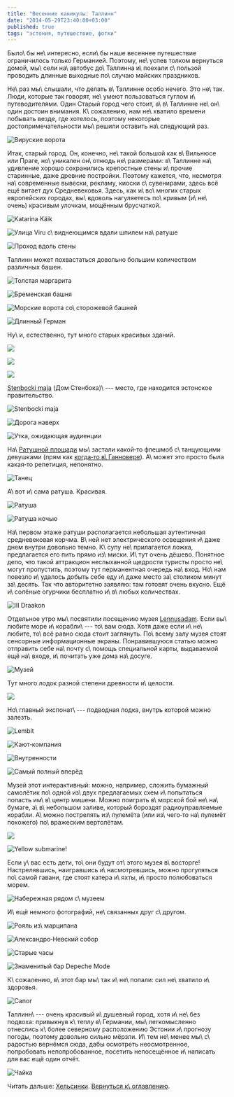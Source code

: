 ```yaml
---
title: "Весенние каникулы: Таллинн"
date: "2014-05-29T23:40:00+03:00"
published: true
tags: "эстония, путешествие, фотки"
---
```


Было\ бы не\ интересно, если\ бы наше весеннее путешествие ограничилось только Германией. Поэтому, не\ успев толком 
вернуться домой, мы\ сели на\ автобус до\ Таллинна и\ поехали с\ пользой проводить длинные выходные по\ случаю майских 
праздников.

Не\ раз мы\ слышали, что делать в\ Таллинне особо нечего. Это не\ так. Люди, которые так говорят, не\ умеют 
пользоваться гуглом и\ путеводителями. Один Старый город чего стоит, а\ в\ Таллинне не\ он\ один достоин внимания. 
К\ сожалению, нам не\ хватило времени побывать везде, где хотелось, поэтому некоторые достопримечательности мы\ решили 
оставить на\ следующий раз.

![Вируские ворота](/images/travel/2014-05-tallinn-helsinki/tallinn-viru-gates.jpg "Вируские ворота")

<!--more-->

Итак, старый город. Он, конечно, не\ такой большой как в\ Вильнюсе или Праге, но\ уникален он\ отнюдь не\ размерами: 
в\ Таллинне на\ удивление хорошо сохранились крепостные стены и\ прочие старинные, даже древние постройки. Поэтому 
кажется, что, несмотря на\ современные вывески, рекламу, киоски с\ сувенирами, здесь всё ещё витает дух Средневековья. 
Здесь, как и\ во\ многих старых европейских городах, вы\ вдоволь нагуляетесь по\ кривым (и\ не\ очень) красивым улочкам, 
мощённым брусчаткой.

![Katarina Käik](/images/travel/2014-05-tallinn-helsinki/tallinn-katarina-kaik.jpg "Katarina Käik")

![Улица Viru с\ виднеющимся вдали шпилем [на\ ратуше][town-hall]](/images/travel/2014-05-tallinn-helsinki/tallinn-viru.jpg "Улица Viru с виднеющимся вдали шпилем на ратуше")

![Проход вдоль стены](/images/travel/2014-05-tallinn-helsinki/tallinn-walkway.jpg "Проход вдоль стены")

Таллинн может похвастаться довольно большим количеством различных башен.

![[Толстая маргарита][fat-margaret]](/images/travel/2014-05-tallinn-helsinki/tallinn-fat-margaret.jpg "Толстая маргарита")

![[Бременская башня][bremen-tower]](/images/travel/2014-05-tallinn-helsinki/tallinn-bremen-tower.jpg "Бременская башня")

![Морские ворота со\ сторожевой башней](/images/travel/2014-05-tallinn-helsinki/tallinn-sea-gates.jpg "Морские ворота со сторожевой башней")

![[Длинный Герман][tall-hermann]](/images/travel/2014-05-tallinn-helsinki/tallinn-tall-hermann.jpg "Длинный Герман")

Ну\ и, естественно, тут много старых красивых зданий.

![](/images/travel/2014-05-tallinn-helsinki/tallinn-house-1.jpg)

![](/images/travel/2014-05-tallinn-helsinki/tallinn-house-2.jpg)

![](/images/travel/2014-05-tallinn-helsinki/tallinn-house-3.jpg)

[Stenbocki maja][stenbock-house] (Дом Стенбока)\ --- место, где находится эстонское правительство.

![Stenbocki maja](/images/travel/2014-05-tallinn-helsinki/tallinn-stenbock-house.jpg "Stenbocki maja")

![Дорога наверх](/images/travel/2014-05-tallinn-helsinki/tallinn-way-upstairs.jpg "Дорога наверх")

![Утка, ожидающая аудиенции](/images/travel/2014-05-tallinn-helsinki/tallinn-duck.jpg "Утка, ожидающая аудиенции")

На\ [Ратушной площади][town-hall-square] мы\ застали какой&#8209;то флешмоб с\ танцующими девушками (прям как 
[когда&#8209;то в\ Ганновере][hannover]). А\ может это просто была какая&#8209;то репетиция, непонятно.

![Танец](/images/travel/2014-05-tallinn-helsinki/tallinn-flashmob.jpg "Танец")

А\ вот и\ сама ратуша. Красивая.

![Ратуша](/images/travel/2014-05-tallinn-helsinki/tallinn-town-hall.jpg "Ратуша") 

![Ратуша ночью](/images/travel/2014-05-tallinn-helsinki/tallinn-town-hall-at-night.jpg "Ратуша ночью")

На\ первом этаже ратуши располагается небольшая аутентичная средневековая корчма. В\ ней нет электрического освещения 
и\ даже днем внутри довольно темно. К\ супу не\ прилагается ложка, предлагается его пить прямо из\ миски. И\ тут очень 
дёшево. Понятное дело, что такой аттракцион неслыханной щедрости туристы просто не\ могут пропустить, поэтому тут 
перманентная очередь на\ вход. Но\ нам повезло и\ удалось добыть себе еду и\ даже место за\ столиком минут за\ десять. 
Так что авторитетно заявляю: там готовят очень вкусно. Ещё и\ солёные огурчики бесплатно и\ в\ любых количествах.

![III Draakon](/images/travel/2014-05-tallinn-helsinki/tallinn-iii-draakon.jpg "III Draakon")

Отдельное утро мы\ посвятили посещению музея [Lennusadam]. Если вы\ любите море и\ корабли\ --- то\ вам сюда. Хотя даже 
если и\ не\ любите, то\ всё равно сюда стоит заглянуть. По\ всему залу музея стоят сенсорные информационные экраны. 
Понравившуюся статью можно отправить себе на\ почту с\ помощь специальной карты, выдаваемой ещё на\ входе, и\ почитать 
уже дома на\ досуге.

![Музей](/images/travel/2014-05-tallinn-helsinki/tallinn-lennusadam.jpg "Музей")

Тут много лодок разной степени древности и\ целости.

![](/images/travel/2014-05-tallinn-helsinki/tallinn-lennusadam-boat.jpg)

Но\ главный экспонат\ --- подводная лодка, внутрь которой можно залезть.

![Lembit](/images/travel/2014-05-tallinn-helsinki/tallinn-lennusadam-lembit.jpg "Lembit")

![Кают&#8209;компания](/images/travel/2014-05-tallinn-helsinki/tallinn-lennusadam-lembit-saloon.jpg "Кают-компания")

![Внутренности](/images/travel/2014-05-tallinn-helsinki/tallinn-lennusadam-lembit-inside.jpg "Внутренности")

![Самый полный вперёд](/images/travel/2014-05-tallinn-helsinki/tallinn-lennusadam-lembit-full-speed-ahead.jpg "Самый полный вперед")

Музей этот интерактивный: можно, например, сложить бумажный самолётик по\ одной из\ двух предлагаемых схем и\ попытаться 
попасть им\ в\ центр мишени. Можно поиграть в\ морской бой не\ на\ бумаге, а\ в\ небольшом заливе, который бороздят 
радиоуправляемые корабли. А\ можно пострелять из\ пулемёта (или из\ чего&#8209;то на\ пулемёт похожего) по\ вражеским 
вертолётам.

![](/images/travel/2014-05-tallinn-helsinki/tallinn-lennusadam-interactive.jpg)

![Yellow submarine!](/images/travel/2014-05-tallinn-helsinki/tallinn-lennusadam-yellow-submarine.jpg "Yellow submarine!")

Если у\ вас есть дети, то\ они будут от\ этого музея в\ восторге! Настрелявшись, наигравшись и\ насмотревшись, можно 
прогуляться по\ самой гавани, где стоят катера и\ яхты, и\ просто полюбоваться морем.

![Набережная рядом с\ музеем](/images/travel/2014-05-tallinn-helsinki/tallinn-lennusadam-embarkment.jpg "Набережная рядом с музеем")

И\ ещё немного фотографий, не\ связанных друг с\ другом.

![Рояль из\ марципана](/images/travel/2014-05-tallinn-helsinki/tallinn-marzipan-grand-piano.jpg "Рояль из марципана")

![[Александро&#8209;Невский собор][alexander]](/images/travel/2014-05-tallinn-helsinki/tallinn-alexander-nevsky.jpg "Александро-Невский собор")

![Старые часы](/images/travel/2014-05-tallinn-helsinki/tallinn-old-clocks.jpg "Старые часы")

![Знаменитый бар Depeche Mode](/images/travel/2014-05-tallinn-helsinki/tallinn-depeche-mode-bar.jpg "Знаменитый бар Depeche Mode")

К\ сожалению, в\ этот бар мы\ так и\ не\ попали: сил не\ хватило и\ здоровья.

![Сапог](/images/travel/2014-05-tallinn-helsinki/tallinn-high-boot.jpg "Сапог") 

Таллинн\ --- очень красивый и\ душевный город, хотя и\ не\ без подвоха: привыкнув к\ теплу в\ Германии, 
мы\ легкомысленно отнеслись к\ более северному расположению Эстонии и\ прогнозу погоды, поэтому довольно сильно мёрзли. 
И\ тем не\ менее мы\ с\ радостью вернёмся сюда, дабы осмотреть неосмотренное, попробовать непопробованное, посетить 
непосещённое и\ написать для вас ещё один отчёт.

![Чайка](/images/travel/2014-05-tallinn-helsinki/tallinn-seagull.jpg "Чайка")

Читать дальше: [Хельсинки](/post/helsinki-2014/). [Вернуться к\ оглавлению](/post/spring-break-2014/).

[alexander]: http://ru.wikipedia.org/wiki/%D0%90%D0%BB%D0%B5%D0%BA%D1%81%D0%B0%D0%BD%D0%B4%D1%80%D0%BE-%D0%9D%D0%B5%D0%B2%D1%81%D0%BA%D0%B8%D0%B9_%D1%81%D0%BE%D0%B1%D0%BE%D1%80_(%D0%A2%D0%B0%D0%BB%D0%BB%D0%B8%D0%BD)
[bremen-tower]: http://ru.wikipedia.org/wiki/%D0%91%D0%B0%D1%88%D0%BD%D1%8F_%D0%91%D1%80%D0%B5%D0%BC%D0%B5%D0%BD%D0%B8
[fat-margaret]: http://ru.wikipedia.org/wiki/%D0%A2%D0%BE%D0%BB%D1%81%D1%82%D0%B0%D1%8F_%D0%9C%D0%B0%D1%80%D0%B3%D0%B0%D1%80%D0%B8%D1%82%D0%B0
[hannover]: /post/eurotrip-hannover/
[Lennusadam]: http://lennusadam.eu/ru/
[stenbock-house]: http://ru.wikipedia.org/wiki/%D0%94%D0%BE%D0%BC_%D0%A1%D1%82%D0%B5%D0%BD%D0%B1%D0%BE%D0%BA%D0%B0
[tall-hermann]: http://ru.wikipedia.org/wiki/%D0%94%D0%BB%D0%B8%D0%BD%D0%BD%D1%8B%D0%B9_%D0%93%D0%B5%D1%80%D0%BC%D0%B0%D0%BD
[town-hall]: http://ru.wikipedia.org/wiki/%D0%A2%D0%B0%D0%BB%D0%BB%D0%B8%D0%BD%D1%81%D0%BA%D0%B0%D1%8F_%D1%80%D0%B0%D1%82%D1%83%D1%88%D0%B0
[town-hall-square]: http://ru.wikipedia.org/wiki/%D0%A0%D0%B0%D1%82%D1%83%D1%88%D0%BD%D0%B0%D1%8F_%D0%BF%D0%BB%D0%BE%D1%89%D0%B0%D0%B4%D1%8C_(%D0%A2%D0%B0%D0%BB%D0%BB%D0%B8%D0%BD)
